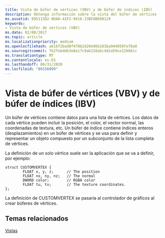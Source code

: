 ```yaml
---
title: Vista de búfer de vértices (VBV) y de búfer de índices (IBV)
description: Obtenga información sobre la vista del búfer de vértices (VBV) y la vista del búfer de índice (IBV), que contienen los datos y los índices enteros para los vértices en la representación de Direct3D.
ms.assetid: 695115D2-9DA0-41F2-9416-33BFAB698129
keywords:
- Vista de búfer de vértices (VBV)
ms.date: 02/08/2017
ms.topic: article
ms.localizationpriority: medium
ms.openlocfilehash: a616f2bad8f478b2d20e96b183ba944950fef8a8
ms.sourcegitcommit: 7b2febddb3e8a17c9ab158abcdd2a59ce126661c
ms.translationtype: MT
ms.contentlocale: es-ES
ms.lasthandoff: 08/31/2020
ms.locfileid: "89156099"
---
```

# <a name="vertex-buffer-view-vbv-and-index-buffer-view-ibv"></a>Vista de búfer de vértices (VBV) y de búfer de índices (IBV)


Un búfer de vértices contiene datos para una lista de vértices. Los datos de cada vértice pueden incluir la posición, el color, el vector normal, las coordenadas de textura, etc. Un búfer de índice contiene índices enteros (desplazamientos) en un búfer de vértices y se usa para definir y representar un objeto compuesto por un subconjunto de la lista completa de vértices.

La definición de un solo vértice suele ser la aplicación que se va a definir, por ejemplo:

``` syntax
struct CUSTOMVERTEX { 
        FLOAT x, y, z;      // The position
        FLOAT nx, ny, nz;   // The normal
        DWORD color;        // RGBA color
        FLOAT tu, tv;       // The texture coordinates. 
}; 
```

La definición de CUSTOMVERTEX se pasaría al controlador de gráficos al crear búferes de vértices.

## <a name="span-idrelated-topicsspanrelated-topics"></a><span id="related-topics"></span>Temas relacionados


[Vistas](views.md)

 

 




